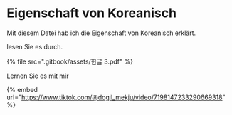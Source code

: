 # Eigenschaft von Koreanisch

Mit diesem Datei hab ich die Eigenschaft von Koreanisch erklärt.

lesen Sie es durch.

{% file src=".gitbook/assets/한글 3.pdf" %}

Lernen Sie es mit mir&#x20;

{% embed url="https://www.tiktok.com/@dogil_mekju/video/7198147233290669318" %}
